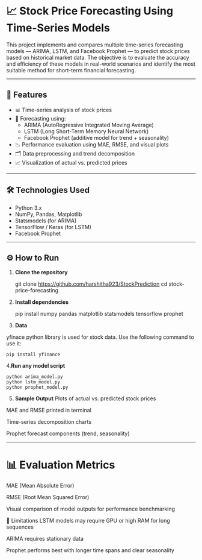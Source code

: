 # 📈 Stock Price Forecasting Using Time-Series Models

This project implements and compares multiple time-series forecasting models — ARIMA, LSTM, and Facebook Prophet — to predict stock prices based on historical market data. The objective is to evaluate the accuracy and efficiency of these models in real-world scenarios and identify the most suitable method for short-term financial forecasting.

---

## 🚀 Features

- 📊 Time-series analysis of stock prices
- 🧠 Forecasting using:
  - ARIMA (AutoRegressive Integrated Moving Average)
  - LSTM (Long Short-Term Memory Neural Network)
  - Facebook Prophet (additive model for trend + seasonality)
- 📉 Performance evaluation using MAE, RMSE, and visual plots
- 🗂️ Data preprocessing and trend decomposition
- 📈 Visualization of actual vs. predicted prices

---

## 🛠️ Technologies Used

- Python 3.x
- NumPy, Pandas, Matplotlib
- Statsmodels (for ARIMA)
- TensorFlow / Keras (for LSTM)
- Facebook Prophet

---

## ⚙️ How to Run

1. **Clone the repository**

      git clone https://github.com/harshitha923/StockPrediction
   cd stock-price-forecasting

2. **Install dependencies**

    pip install numpy pandas matplotlib statsmodels tensorflow prophet
3. **Data**

yfinace python library is used for stock data. Use the following command to use it:

    pip install yfinance

4.**Run any model script**

    python arima_model.py
    python lstm_model.py
    python prophet_model.py
    
5. **Sample Output**
Plots of actual vs. predicted stock prices

MAE and RMSE printed in terminal

Time-series decomposition charts

Prophet forecast components (trend, seasonality)

---

# 📊 Evaluation Metrics
MAE (Mean Absolute Error)

RMSE (Root Mean Squared Error)

Visual comparison of model outputs for performance benchmarking

📌 Limitations
LSTM models may require GPU or high RAM for long sequences

ARIMA requires stationary data

Prophet performs best with longer time spans and clear seasonality
